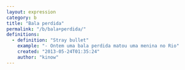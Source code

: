 ```yaml
---
layout: expression
category: b
title: "Bala perdida"
permalink: "/b/bala+perdida/"
definitions:
  - definition: "Stray bullet"
    example: "- Ontem uma bala perdida matou uma menina no Rio"
    created: "2013-05-24T01:35:24"
    author: "kinow"
---
```

